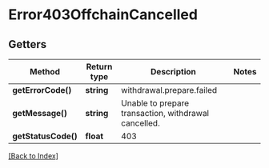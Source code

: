# Error403OffchainCancelled

## Getters

Method | Return type | Description | Notes
------------ | ------------- | ------------- | -------------
**getErrorCode()** | **string** | withdrawal.prepare.failed |
**getMessage()** | **string** | Unable to prepare transaction, withdrawal cancelled. |
**getStatusCode()** | **float** | 403 |

[[Back to Index]](../index.md)
